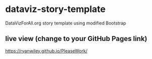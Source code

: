 # dataviz-story-template
DataVizForAll.org story template using modified Bootstrap

## live view (change to your GitHub Pages link)
https://ryanwiley.github.io/PleaseWork/
